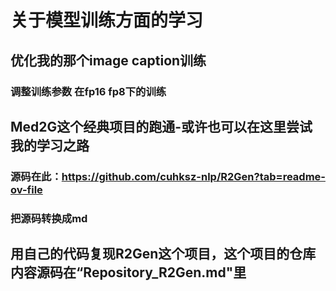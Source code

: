 # 关于模型训练方面的学习

## 优化我的那个image caption训练

### 调整训练参数 在fp16 fp8下的训练 

## Med2G这个经典项目的跑通-或许也可以在这里尝试我的学习之路
### 源码在此：https://github.com/cuhksz-nlp/R2Gen?tab=readme-ov-file
### 把源码转换成md

## 用自己的代码复现R2Gen这个项目，这个项目的仓库内容源码在“Repository_R2Gen.md"里

